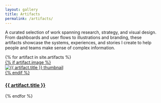 ```yaml
---
layout: gallery
title: Artifacts
permalink: /artifacts/
---
```


<div class="cards artifacts-gallery">
  <p>A curated selection of work spanning research, strategy, and visual design. From dashboards and user flows to illustrations and branding, these artifacts showcase the systems, experiences, and stories I create to help people and teams make sense of complex information.</p>
  {% for artifact in site.artifacts %}
    <div class="card">
      <a href="{{ artifact.url | relative_url }}">
        {% if artifact.image %}
        <div class="card-thumb">
          <img src="{{ artifact.image | relative_url }}" alt="{{ artifact.title }} thumbnail">
        </div>
        {% endif %}
        <h3>{{ artifact.title }}</h3>
      </a>
    </div>
  {% endfor %}
</div>
